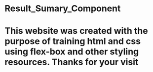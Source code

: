 # Result_Sumary_Component
 
 # This website was created with the purpose of training html and css using flex-box and other styling resources. Thanks for your visit

